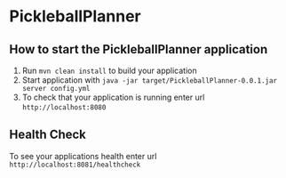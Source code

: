 # PickleballPlanner

How to start the PickleballPlanner application
---

1. Run `mvn clean install` to build your application
1. Start application with `java -jar target/PickleballPlanner-0.0.1.jar server config.yml`
1. To check that your application is running enter url `http://localhost:8080`

Health Check
---

To see your applications health enter url `http://localhost:8081/healthcheck`
